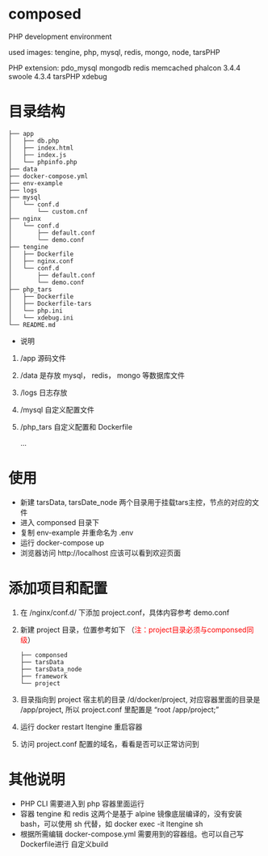 # composed

PHP development environment

used images: tengine, php, mysql, redis, mongo, node, tarsPHP

PHP extension:
pdo_mysql
mongodb
redis
memcached
phalcon 3.4.4
swoole 4.3.4
tarsPHP
xdebug

# 目录结构
```
├── app
│   ├── db.php
│   ├── index.html
│   ├── index.js
│   └── phpinfo.php
├── data
├── docker-compose.yml
├── env-example
├── logs
├── mysql
│   └── conf.d
│       └── custom.cnf
├── nginx
│   └── conf.d
│       ├── default.conf
│       └── demo.conf
├── tengine
│   ├── Dockerfile
│   ├── nginx.conf
│   └── conf.d
│       ├── default.conf
│       └── demo.conf
├── php_tars
│   ├── Dockerfile
│   ├── Dockerfile-tars
│   └── php.ini
│   └── xdebug.ini
└── README.md
```

- 说明
1. /app 源码文件
2. /data 是存放 mysql， redis， mongo 等数据库文件
3. /logs 日志存放
4. /mysql 自定义配置文件
5. /php_tars 自定义配置和 Dockerfile

    ...

# 使用
- 新建 tarsData, tarsDate_node 两个目录用于挂载tars主控，节点的对应的文件
- 进入 componsed 目录下
- 复制 env-example 并重命名为 .env
- 运行 docker-compose up 
- 浏览器访问 http://localhost 应该可以看到欢迎页面

# 添加项目和配置
1. 在 /nginx/conf.d/ 下添加 project.conf，具体内容参考 demo.conf
2. 新建 project 目录，位置参考如下 （<font color=red>注：project目录必须与componsed同级</font>）

    ```
    ├── componsed
    ├── tarsData
    ├── tarsData_node
    ├── framework
    └── project

    ```
3. 目录指向到 project
   宿主机的目录 /d/docker/project, 对应容器里面的目录是 /app/project, 所以 project.conf 里配置是 “root /app/project;”
4. 运行 docker restart ltengine 重启容器
5. 访问 project.conf 配置的域名，看看是否可以正常访问到

# 其他说明
- PHP CLI 需要进入到 php 容器里面运行
- 容器 tengine 和 redis 这两个是基于 alpine 镜像底层编译的，没有安装 bash，可以使用 sh 代替，如 docker exec -it ltengine sh
- 根据所需编辑 docker-compose.yml 需要用到的容器组。也可以自己写 Dockerfile进行 自定义build